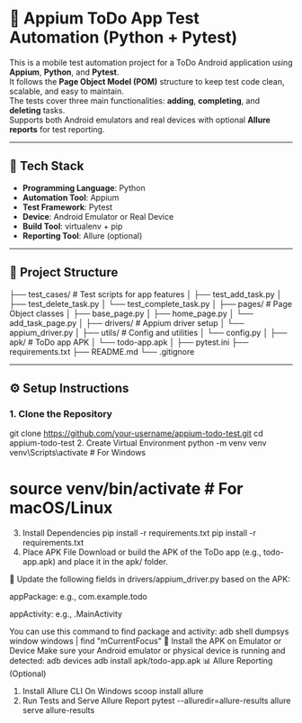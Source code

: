 # 📱 Appium ToDo App Test Automation (Python + Pytest)

This is a mobile test automation project for a ToDo Android application using **Appium**, **Python**, and **Pytest**.  
It follows the **Page Object Model (POM)** structure to keep test code clean, scalable, and easy to maintain.  
The tests cover three main functionalities: **adding**, **completing**, and **deleting** tasks.  
Supports both Android emulators and real devices with optional **Allure reports** for test reporting.

---

## 🚀 Tech Stack

- **Programming Language**: Python
- **Automation Tool**: Appium
- **Test Framework**: Pytest
- **Device**: Android Emulator or Real Device
- **Build Tool**: virtualenv + pip
- **Reporting Tool**: Allure (optional)

---

## 📁 Project Structure

├── test_cases/ # Test scripts for app features
│ ├── test_add_task.py
│ ├── test_delete_task.py
│ └── test_complete_task.py
│
├── pages/ # Page Object classes
│ ├── base_page.py
│ ├── home_page.py
│ └── add_task_page.py
│
├── drivers/ # Appium driver setup
│ └── appium_driver.py
│
├── utils/ # Config and utilities
│ └── config.py
│
├── apk/ # ToDo app APK
│ └── todo-app.apk
│
├── pytest.ini
├── requirements.txt
├── README.md
└── .gitignore


---

## ⚙️ Setup Instructions

### 1. Clone the Repository

git clone https://github.com/your-username/appium-todo-test.git
cd appium-todo-test
2. Create Virtual Environment
python -m venv venv
venv\Scripts\activate           # For Windows
# source venv/bin/activate     # For macOS/Linux
3. Install Dependencies
pip install -r requirements.txt
pip install -r requirements.txt
4. Place APK File
Download or build the APK of the ToDo app (e.g., todo-app.apk) and place it in the apk/ folder.

🔧 Update the following fields in drivers/appium_driver.py based on the APK:

appPackage: e.g., com.example.todo

appActivity: e.g., .MainActivity

You can use this command to find package and activity:
adb shell dumpsys window windows | find "mCurrentFocus"
📱 Install the APK on Emulator or Device
Make sure your Android emulator or physical device is running and detected:
adb devices
adb install apk/todo-app.apk
📊 Allure Reporting (Optional)
1. Install Allure CLI
On Windows
scoop install allure
2. Run Tests and Serve Allure Report
pytest --alluredir=allure-results
allure serve allure-results
